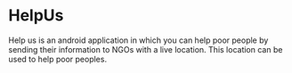 # HelpUs

Help us is an android application in which you can help poor people by sending their information to NGOs with a live location.
This location can be used to help poor peoples.

